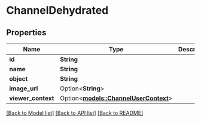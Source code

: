 # ChannelDehydrated

## Properties

Name | Type | Description | Notes
------------ | ------------- | ------------- | -------------
**id** | **String** |  | 
**name** | **String** |  | 
**object** | **String** |  | 
**image_url** | Option<**String**> |  | [optional]
**viewer_context** | Option<[**models::ChannelUserContext**](ChannelUserContext.md)> |  | [optional]

[[Back to Model list]](../README.md#documentation-for-models) [[Back to API list]](../README.md#documentation-for-api-endpoints) [[Back to README]](../README.md)


